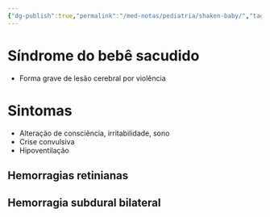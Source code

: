 ```yaml
---
{"dg-publish":true,"permalink":"/med-notas/pediatria/shaken-baby/","tags":["review"]}
---
```


# Síndrome do bebê sacudido
- Forma grave de lesão cerebral por violência

# Sintomas
- Alteração de consciência, irritabilidade, sono
- Crise convulsiva
- Hipoventilação

## Hemorragias retinianas
## Hemorragia subdural bilateral